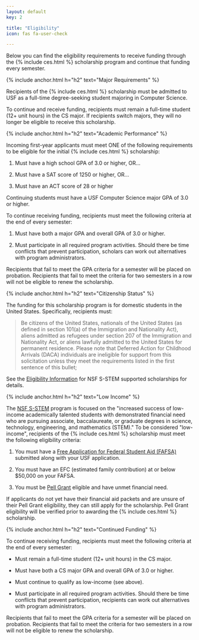 ```yaml
---
layout: default
key: 2

title: "Eligibility"
icon: fas fa-user-check

---
```


<!--
<article class="message is-link">
  <div class="message-body">
    <i class="fad fa-info-circle"></i>
    Questions? Join us for a live Q&A webinar on Mon March 30 or April 6th between 5:00pm and 7:00pm PT. <a href="https://usfca.zoom.us/webinar/register/WN_a2YXki29R864Mz9gZjm49w">Register now!</a>
  </div>
</article>
-->

Below you can find the eligibility requirements to receive funding through the {% include ces.html %} scholarship program and continue that funding every semester.

{% include anchor.html h="h2" text="Major Requirements" %}

Recipients of the {% include ces.html %} scholarship must be admitted to USF as a full-time degree-seeking student majoring in Computer Science.

To continue and receive funding, recipients must remain a full-time student (12+ unit hours) in the CS major. If recipients switch majors, they will no longer be eligible to receive this scholarship.

{% include anchor.html h="h2" text="Academic Performance" %}

Incoming first-year applicants must meet ONE of the following requirements to be eligible for the initial {% include ces.html %} scholarship:

  1. Must have a high school GPA of 3.0 or higher, OR...

  2. Must have a SAT score of 1250 or higher, OR...

  3. Must have an ACT score of 28 or higher

Continuing students must have a USF Computer Science major GPA of 3.0 or higher.

To continue receiving funding, recipients must meet the following criteria at the end of every semester:

  1. Must have both a major GPA and overall GPA of 3.0 or higher.

  2. Must participate in all required program activities. Should there be time conflicts that prevent participation, scholars can work out alternatives with program administrators.

Recipients that fail to meet the GPA criteria for a semester will be placed on probation. Recipients that fail to meet the criteria for two semesters in a row will not be eligible to renew the scholarship.

{% include anchor.html h="h2" text="Citizenship Status" %}

The funding for this scholarship program is for domestic students in the United States. Specifically, recipients must:

> Be citizens of the United States, nationals of the United States (as defined in section 101(a) of the Immigration and Nationality Act), aliens admitted as refugees under section 207 of the Immigration and Nationality Act, or aliens lawfully admitted to the United States for permanent residence. Please note that Deferred Action for Childhood Arrivals (DACA) individuals are ineligible for support from this solicitation unless they meet the requirements listed in the first sentence of this bullet;

See the [Eligibility Information](https://www.nsf.gov/pubs/2017/nsf17527/nsf17527.htm#elig) for NSF S-STEM supported scholarships for details.

{% include anchor.html h="h2" text="Low Income" %}

The [NSF S-STEM](https://www.nsf.gov/funding/pgm_summ.jsp?pims_id=5257) program is focused on the "increased success of low-income academically talented students with demonstrated financial need who are pursuing associate, baccalaureate, or graduate degrees in science, technology, engineering, and mathematics (STEM)." To be considered "low-income", recipients of the {% include ces.html %} scholarship must meet the following eligibility criteria:

  1. You must have a [Free Application for Federal Student Aid (FAFSA)](https://studentaid.gov/h/apply-for-aid/fafsa) submitted along with your USF application.

  2. You must have an EFC (estimated family contribution) at or below $50,000 on your FAFSA.

  3. You must be [Pell Grant](https://www2.ed.gov/programs/fpg/index.html) eligible and have unmet financial need.

If applicants do not yet have their financial aid packets and are unsure of their Pell Grant eligibility, they can still apply for the scholarship. Pell Grant eligibility will be verified prior to awarding the {% include ces.html %} scholarship.

{% include anchor.html h="h2" text="Continued Funding" %}

To continue receiving funding, recipients must meet the following criteria at the end of every semester:

  - Must remain a full-time student (12+ unit hours) in the CS major.

  - Must have both a CS major GPA and overall GPA of 3.0 or higher.

  - Must continue to qualify as low-income (see above).

  - Must participate in all required program activities. Should there be time conflicts that prevent participation, recipients can work out alternatives with program administrators.

Recipients that fail to meet the GPA criteria for a semester will be placed on probation. Recipients that fail to meet the criteria for two semesters in a row will not be eligible to renew the scholarship.
